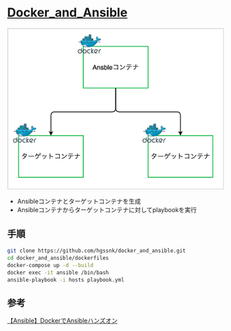 # [Docker_and_Ansible](https://pro-broccoli.com/2022/06/07/docker_and_ansible/)
![img](./img.png)  
- Ansibleコンテナとターゲットコンテナを生成
- Ansibleコンテナからターゲットコンテナに対してplaybookを実行

## 手順
```bash
git clone https://github.com/hgssnk/docker_and_ansible.git
cd docker_and_ansible/dockerfiles
docker-compose up -d --build
docker exec -it ansible /bin/bash
ansible-playbook -i hosts playbook.yml
```

## 参考
[【Ansible】DockerでAnsibleハンズオン](https://qiita.com/knaot0/items/39eeefa5de652b857372)
